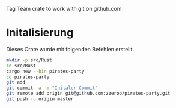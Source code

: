 Tag Team crate to work with git on github.com

# Initalisierung

Dieses Crate wurde mit folgenden Befehlen erstellt.

```bash
mkdir -p src/Rust
cd src/Rust
cargo new --bin pirates-party
cd pirates-party
git add .
git commit -a -m "Initaler Commit"
git remote add origin git@github.com:zzeroo/pirates-party.git
git push -u origin master
```
